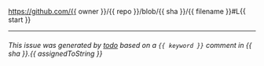 https://github.com/{{ owner }}/{{ repo }}/blob/{{ sha }}/{{ filename }}#L{{ start }}

---

###### This issue was generated by [todo](https://todo.jasonet.co) based on a `{{ keyword }}` comment in {{ sha }}.{{ assignedToString }}